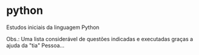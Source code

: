 # python
 Estudos iniciais da linguagem Python


Obs.: Uma lista considerável de questões indicadas e executadas graças a ajuda da "tia" Pessoa...